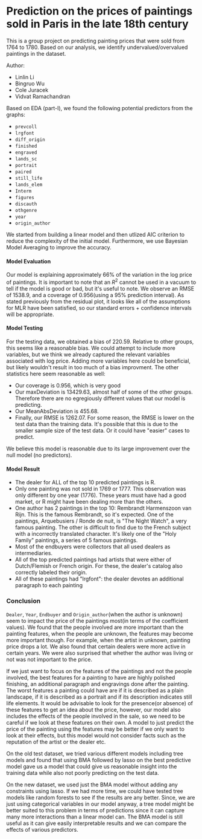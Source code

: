 # Prediction on the prices of paintings sold in Paris in the late 18th century
This is a group project on predicting painting prices that were sold from 1764 to 1780. Based on our analysis, we identify undervalued/overvalued paintings in the dataset. 

Author:
- Linlin Li
- Bingruo Wu
- Cole Juracek
- Vidvat Ramachandran

Based on EDA (part-I), we found the following potential predictors from the graphs:
- `prevcoll`
- `lrgfont`
- `diff_origin`
- `finished`
- `engraved`
- `lands_sc`
- `portrait`
- `paired`
- `still_life`
- `lands_elem`
- `Interm`
- `figures`
- `discauth`
- `othgenre`
- `year`
- `origin_author`

We started from building a linear model and then utlized AIC criterion to reduce the complexity of the initial model. Furthermore, we use Bayesian Model Averaging to improve the accuracy. 

#### Model Evaluation

Our model is explaining approximately 66% of the variation in the log price of paintings. It is important to note that an $R^2$ cannot be used in a vacuum to tell if the model is good or bad, but it's useful to note. We observe an RMSE of 1538.9, and a coverage of 0.956(using a 95% prediction interval). As stated previously from the residual plot, it looks like all of the assumptions for MLR have been satisfied, so our standard errors + confidence intervals will be appropriate.

#### Model Testing

For the testing data, we obtained a bias of 220.59. Relative to other groups, this seems like a reasonable bias. We could attempt to include more variables, but we think we already captured the relevant variables associated with log price. Adding more variables here could be beneficial, but likely wouldn't result in too much of a bias improvment. The other statistics here seem reasonable as well:

- Our coverage is 0.956, which is very good
- Our maxDeviation is 13429.63, almost half of some of the other groups. Therefore there are no egregiously different values that our model is predicting.
- Our MeanAbsDeviation is 455.68.
- Finally, our RMSE is 1262.07. For some reason, the RMSE is lower on the test data than the training data. It's possible that this is due to the smaller sample size of the test data. Or it could have "easier" cases to predict.

We believe this model is reasonable due to its large improvement over the null model (no predictors).

#### Model Result

- The dealer for ALL of the top 10 predicted paintings is R.
- Only one painting was not sold in 1769 or 1777. This observation was only different by one year (1776). These years must have had a good market, or R might have been dealing more than the others.
- One author has 2 paintings in the top 10: Rembrandt Harmenszoon van Rijn. This is the famous Rembrandt, so it's expected. One of the paintings, Arquebusiers / Ronde de nuit, is "The Night Watch", a very famous painting. The other is difficult to find due to the French subject with a incorrectly translated character. It's likely one of the "Holy Family" paintings, a series of 5 famous paintings.
- Most of the endbuyers were collectors that all used dealers as intermediaries.
- All of the top predicted paintings had artists that were either of Dutch/Flemish or French origin. For these, the dealer's catalog also correctly labeled their origin.
- All of these paintings had "lrgfont": the dealer devotes an additional paragraph to each painting


### Conclusion

`Dealer`, `Year`, `Endbuyer` and `Origin_author`(when the author is unknown) seem to impact the price of the paintings most(in terms of the coefficient values). We found that the people involved are more important than the painting features, when the people are unknown, the features may become more important though. For example, when the artist in unknown, painting price drops a lot. We also found that certain dealers were more active in certain years. We were also surprised that whether the author was living or not was not important to the price.

If we just want to focus on the features of the paintings and not the people involved, the best features for a painting to have are highly polished finishing, an additional paragraph and engravings done after the painting. The worst features a painting could have are if it is described as a plain landscape, if it is described as a portrait and if its description indicates still life elements. It would be advisable to look for the presence(or absence) of these features to get an idea about the price, however, our model also includes the effects of the people involved in the sale, so we need to be careful if we look at these features on their own. A model to just predict the price of the painting using the features may be better if we only want to look at their effects, but this model would not consider facts such as the reputation of the artist or the dealer etc.

On the old test dataset, we tried various different models including tree models and found that using BMA followed by lasso on the best predictive model gave us a model that could give us reasonable insight into the training data while also not poorly predicting on the test data. 

On the new dataset, we used just the BMA model without adding any constraints using lasso. If we had more time, we could have tested tree models like random forests to see if the results are any better. Since, we are just using categorical variables in our model anyway, a tree model might be better suited to this problem in terms of predictions since it can capture many more interactions than a linear model can. The BMA model is still useful as it can give easily interpretable results and we can compare the effects of various predictors.
